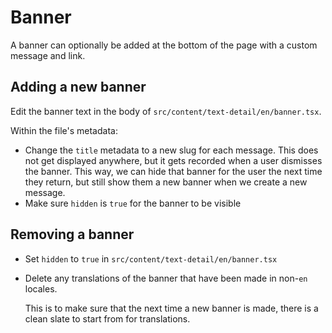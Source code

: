 # Banner

A banner can optionally be added at the bottom of the page with a custom message and link.

## Adding a new banner

Edit the banner text in the body of `src/content/text-detail/en/banner.tsx`.

Within the file's metadata:
- Change the `title` metadata to a new slug for each message. This does not get displayed anywhere, but it gets recorded when a user dismisses the banner. This way, we can hide that banner for the user the next time they return, but still show them a new banner when we create a new message.
- Make sure `hidden` is `true` for the banner to be visible

## Removing a banner

- Set `hidden` to `true` in `src/content/text-detail/en/banner.tsx`
- Delete any translations of the banner that have been made in non-`en` locales.

  This is to make sure that the next time a new banner is made, there is a clean slate to start from for translations.
